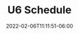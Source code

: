 ---
title: "U6 Schedule"
date: 2022-02-06T11:11:51-06:00
draft: false
heading: U6 Schedule
menu:
  youth:
      name: U6 Schedule
      parent: beginner
      url: /youth/leagues/beginner/schedule/
      weight: 210
---